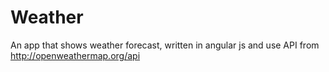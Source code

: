 # Weather

An app that shows weather forecast, written in angular js and use API from http://openweathermap.org/api
